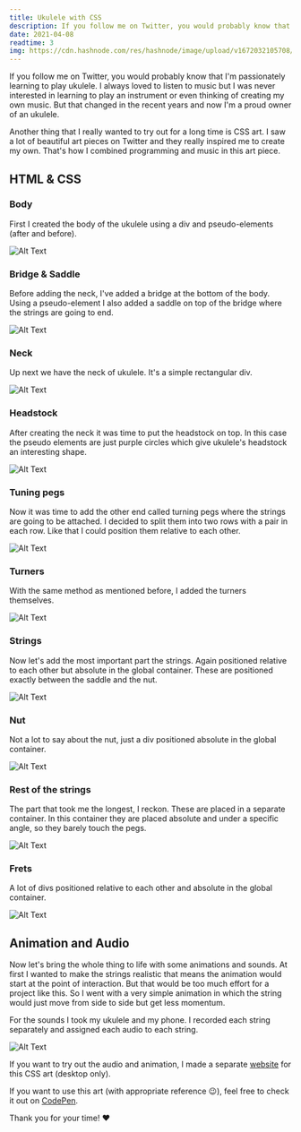 ```yaml
---
title: Ukulele with CSS
description: If you follow me on Twitter, you would probably know that I'm passionately learning to play ukulele. I always loved to listen to music but I was never interested in learning to play an instrument or even thinking of creating my own music.
date: 2021-04-08
readtime: 3
img: https://cdn.hashnode.com/res/hashnode/image/upload/v1672032105708/a331ec31-6934-46ec-adb4-fd693aa5e448.png?w=1600&h=840&fit=crop&crop=entropy&auto=compress,format&format=webp
---
```


If you follow me on Twitter, you would probably know that I'm passionately learning to play ukulele. I always loved to listen to music but I was never interested in learning to play an instrument or even thinking of creating my own music. But that changed in the recent years and now I'm a proud owner of an ukulele.

Another thing that I really wanted to try out for a long time is CSS art. I saw a lot of beautiful art pieces on Twitter and they really inspired me to create my own. That's how I combined programming and music in this art piece.

## HTML & CSS

### Body

First I created the body of the ukulele using a div and pseudo-elements (after and before).

![Alt Text](https://dev-to-uploads.s3.amazonaws.com/uploads/articles/95l689vbtknv8xyx15j4.png)

### Bridge & Saddle

Before adding the neck, I've added a bridge at the bottom of the body. Using a pseudo-element I also added a saddle on top of the bridge where the strings are going to end.

![Alt Text](https://dev-to-uploads.s3.amazonaws.com/uploads/articles/1dtfog0pw17kn8lc8r7m.png)

### Neck

Up next we have the neck of ukulele. It's a simple rectangular div.

![Alt Text](https://dev-to-uploads.s3.amazonaws.com/uploads/articles/2qsoks4sj6ud5o41v9ao.png)

### Headstock

After creating the neck it was time to put the headstock on top. In this case the pseudo elements are just purple circles which give ukulele's headstock an interesting shape.

![Alt Text](https://dev-to-uploads.s3.amazonaws.com/uploads/articles/aa62mq8r73776mp699ps.png)

### Tuning pegs

Now it was time to add the other end called turning pegs where the strings are going to be attached. I decided to split them into two rows with a pair in each row. Like that I could position them relative to each other.

![Alt Text](https://dev-to-uploads.s3.amazonaws.com/uploads/articles/x7fkdb9ox67hdqfo6gvz.png)

### Turners

With the same method as mentioned before, I added the turners themselves.

![Alt Text](https://dev-to-uploads.s3.amazonaws.com/uploads/articles/eoa66t0ksl4gzrr5c8wv.png)

### Strings

Now let's add the most important part the strings. Again positioned relative to each other but absolute in the global container. These are positioned exactly between the saddle and the nut.

![Alt Text](https://dev-to-uploads.s3.amazonaws.com/uploads/articles/3fd6mw7wz8tphsni8n4j.png)

### Nut

Not a lot to say about the nut, just a div positioned absolute in the global container.

![Alt Text](https://dev-to-uploads.s3.amazonaws.com/uploads/articles/di94doec40g4ve6obb6m.png)

### Rest of the strings

The part that took me the longest, I reckon. These are placed in a separate container. In this container they are placed absolute and under a specific angle, so they barely touch the pegs.

![Alt Text](https://dev-to-uploads.s3.amazonaws.com/uploads/articles/spwzxkfdau5vwmod0mc5.png)

### Frets

A lot of divs positioned relative to each other and absolute in the global container.

![Alt Text](https://dev-to-uploads.s3.amazonaws.com/uploads/articles/0aacf9fn8eu7mkfzxw14.png)

## Animation and Audio

Now let's bring the whole thing to life with some animations and sounds. At first I wanted to make the strings realistic that means the animation would start at the point of interaction. But that would be too much effort for a project like this. So I went with a very simple animation in which the string would just move from side to side but get less momentum.

For the sounds I took my ukulele and my phone. I recorded each string separately and assigned each audio to each string.

![Alt Text](https://dev-to-uploads.s3.amazonaws.com/uploads/articles/6x6yida5s3g3urfi7yow.png)

If you want to try out the audio and animation, I made a separate [website](http://ukulele-css.netlify.app/) for this CSS art (desktop only).

If you want to use this art (with appropriate reference 😉), feel free to check it out on [CodePen](https://codepen.io/inkuantum/pen/XWpKNOz).

Thank you for your time! ❤
